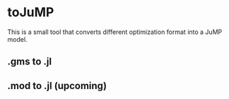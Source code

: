# toJuMP

This is a small tool that converts different optimization format into a JuMP model.

## .gms to .jl

## .mod to .jl (upcoming)
